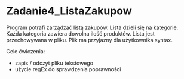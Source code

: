 # Zadanie4_ListaZakupow
Program potrafi zarządzać listą zakupów. 
Lista dzieli się na kategorie. 
Każda kategoria zawiera dowolna ilość produktów.
Lista jest przechowywana w pliku.
Plik ma przyjazny dla użytkownika syntax.

Cele ćwiczenia:
  - zapis / odczyt pliku tekstowego
  - użycie regEx do sprawdzenia poprawności
